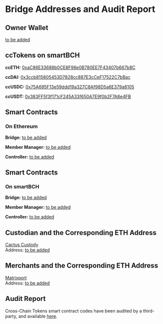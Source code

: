 # Bridge Addresses and Audit Report

## Owner Wallet
[to be added](https://etherscan.io/address)

## ccTokens on smartBCH
**ccETH:** [0xaC86E33688b0CE8F98e0B780EE7F43407b667b8C](https://www.smartscan.cash/address/0xaC86E33688b0CE8F98e0B780EE7F43407b667b8C)

**ccDAI:** [0x3ccb815805453D7828cc887E3cCeF17522C7bBac](https://www.smartscan.cash/address/0x3ccb815805453D7828cc887E3cCeF17522C7bBac)

**ccUSDC:** [0x75A695F13e59ddd19a327C8Af98D5a6E379a8105](https://www.smartscan.cash/address/0x75A695F13e59ddd19a327C8Af98D5a6E379a8105)

**ccUSDT:** [0x383FF5f3f171cF245A33f650A7E9f0b2F7A8e4FB](https://www.smartscan.cash/address/0x383FF5f3f171cF245A33f650A7E9f0b2F7A8e4FB)


## Smart Contracts 
### On Ethereum
**Bridge:** [to be added](https://etherscan.io/address)

**Member Manager:** [to be added](https://etherscan.io/address)

**Controller:** [to be added](https://etherscan.io/address)

## Smart Contracts 
### On smartBCH
**Bridge:** [to be added](https://etherscan.io/address)

**Member Manager:** [to be added](https://etherscan.io/address)

**Controller:** [to be added](https://etherscan.io/address)

## Custodian and the Corresponding ETH Address
[Cactus Custody](https://www.mycactus.com)         
Address: [to be added](https://etherscan.io/address)

## Merchants and the Corresponding ETH Address
[Matrixport](https://www.matrixport.com)            
Address: [to be added](https://etherscan.io/address)

## Audit Report
Cross-Chain Tokens smart contract codes have been audited by a third-party, and available [here](https://www.crosschain.network/PeckShield-Audit-Report-ccTokens-v1.0.pdf).
